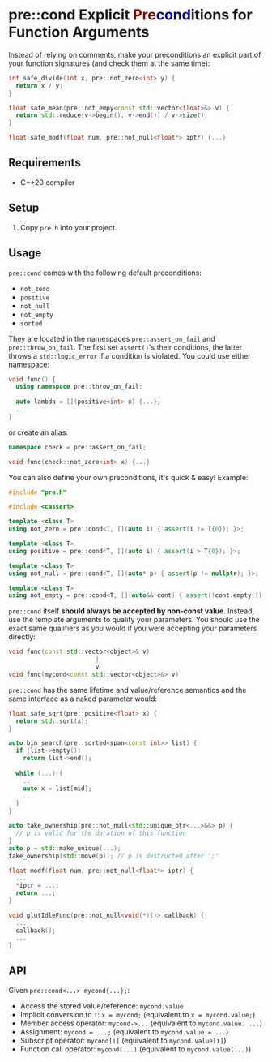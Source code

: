 # pre::cond Explicit <span style="color:maroon;">Pre</span><span style="color:navy;">cond</span>itions for Function Arguments
Instead of relying on comments, make your preconditions an explicit part of your function signatures (and check them at the same time):

```c++
int safe_divide(int x, pre::not_zero<int> y) {
  return x / y;
}

float safe_mean(pre::not_empy<const std::vector<float>&> v) {
  return std::reduce(v->begin(), v->end()) / v->size();
}

float safe_modf(float num, pre::not_null<float*> iptr) {...}
```

## Requirements
- C++20 compiler

## Setup
1. Copy `pre.h` into your project.

## Usage
`pre::cond` comes with the following default preconditions:

- `not_zero`
- `positive`
- `not_null`
- `not_empty`
- `sorted`

They are located in the namespaces `pre::assert_on_fail` and `pre::throw_on_fail`. The first set `assert()`'s their conditions, the latter throws a `std::logic_error` if a condition is violated. You could use either namespace:

```c++
void func() {
  using namespace pre::throw_on_fail;
  
  auto lambda = [](positive<int> x) {...};
  ...
}
```

or create an alias:

```c++
namespace check = pre::assert_on_fail;

void func(check::not_zero<int> x) {...}
```

You can also define your own preconditions, it's quick & easy! Example:

```c++
#include "pre.h"

#include <cassert>

template <class T>
using not_zero = pre::cond<T, [](auto i) { assert(i != T{0}); }>;

template <class T>
using positive = pre::cond<T, [](auto i) { assert(i > T{0}); }>;

template <class T>
using not_null = pre::cond<T, [](auto* p) { assert(p != nullptr); }>;

template <class T>
using not_empty = pre::cond<T, [](auto&& cont) { assert(!cont.empty()); }>;
```

`pre::cond` itself **should always be accepted by non-const value**. Instead, use the template arguments to qualify your parameters. You should use the exact same qualifiers as you would if you were accepting your parameters directly:

```c++
void func(const std::vector<object>& v)
                        |
                        v
void func(mycond<const std::vector<object>&> v)
```

`pre::cond` has the same lifetime and value/reference semantics and the same interface as a naked parameter would:

```c++
float safe_sqrt(pre::positive<float> x) {
  return std::sqrt(x);
}

auto bin_search(pre::sorted<span<const int>> list) {
  if (list->empty())
    return list->end();
  
  while (...) {
    ...
    auto x = list[mid];
    ...
  }
}

auto take_ownership(pre::not_null<std::unique_ptr<...>&&> p) {
  // p is valid for the duration of this function
}
auto p = std::make_unique(...);
take_ownership(std::move(p)); // p is destructed after ';'

float modf(float num, pre::not_null<float*> iptr) {
  ...
  *iptr = ...;
  return ...;
}

void glutIdleFunc(pre::not_null<void(*)()> callback) {
  ...
  callback();
  ...
}
```

## API
Given `pre::cond<...> mycond{...};`:

- Access the stored value/reference: `mycond.value`
- Implicit conversion to `T`: `x = mycond;` (equivalent to `x = mycond.value;`)
- Member access operator: `mycond->...` (equivalent to `mycond.value. ...`)
- Assignment: `mycond = ...;` (equivalent to `mycond.value = ...`)
- Subscript operator: `mycond[i]` (equivalent to `mycond.value[i]`)
- Function call operator: `mycond(...)` (equivalent to `mycond.value(...)`)